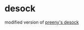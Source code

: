 # desock

modified version of [preeny's desock](https://github.com/zardus/preeny/blob/master/src/desock.c)

